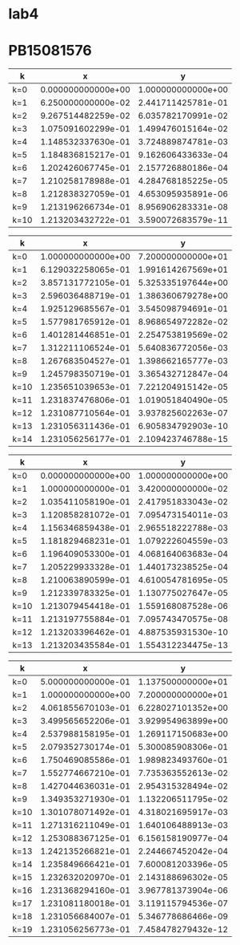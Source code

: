 # lab4 
# PB15081576



| k | x | y |
| -- | -- | -- |
| k=0 | 0.000000000000e+00 | 1.000000000000e+00 |
| k=1 | 6.250000000000e-02 | 2.441711425781e-01 |
| k=2 | 9.267514482259e-02 | 6.035782170991e-02 |
| k=3 | 1.075091602299e-01 | 1.499476015164e-02 |
| k=4 | 1.148532337630e-01 | 3.724889874781e-03 |
| k=5 | 1.184836815217e-01 | 9.162606433633e-04 |
| k=6 | 1.202426067745e-01 | 2.157726880186e-04 |
| k=7 | 1.210258178988e-01 | 4.284768185225e-05 |
| k=8 | 1.212838327059e-01 | 4.653095935891e-06 |
| k=9 | 1.213196266734e-01 | 8.956906283331e-08 |
| k=10 | 1.213203432722e-01 | 3.590072683579e-11 |


| k | x | y |
| -- | -- | -- |
| k=0 | 1.000000000000e+00 | 7.200000000000e+01 |
| k=1 | 6.129032258065e-01 | 1.991614267569e+01 |
| k=2 | 3.857131772105e-01 | 5.325335197644e+00 |
| k=3 | 2.596036488719e-01 | 1.386360679278e+00 |
| k=4 | 1.925129685567e-01 | 3.545098794691e-01 |
| k=5 | 1.577981765912e-01 | 8.968654972282e-02 |
| k=6 | 1.401281446851e-01 | 2.254753819569e-02 |
| k=7 | 1.312211106524e-01 | 5.640836772056e-03 |
| k=8 | 1.267683504527e-01 | 1.398662165777e-03 |
| k=9 | 1.245798350719e-01 | 3.365432712847e-04 |
| k=10 | 1.235651039653e-01 | 7.221204915142e-05 |
| k=11 | 1.231837476806e-01 | 1.019051840490e-05 |
| k=12 | 1.231087710564e-01 | 3.937825602263e-07 |
| k=13 | 1.231056311436e-01 | 6.905834792903e-10 |
| k=14 | 1.231056256177e-01 | 2.109423746788e-15 |


| k | x | y |
| -- | -- | -- |
| k=0 | 0.000000000000e+00 | 1.000000000000e+00 |
| k=1 | 1.000000000000e-01 | 3.420000000000e-02 |
| k=2 | 1.035411058190e-01 | 2.417951833043e-02 |
| k=3 | 1.120858281072e-01 | 7.095473154011e-03 |
| k=4 | 1.156346859438e-01 | 2.965518222788e-03 |
| k=5 | 1.181829468231e-01 | 1.079222604559e-03 |
| k=6 | 1.196409053300e-01 | 4.068164063683e-04 |
| k=7 | 1.205229933328e-01 | 1.440173238525e-04 |
| k=8 | 1.210063890599e-01 | 4.610054781695e-05 |
| k=9 | 1.212339783325e-01 | 1.130775027647e-05 |
| k=10 | 1.213079454418e-01 | 1.559168087528e-06 |
| k=11 | 1.213197755884e-01 | 7.095743470575e-08 |
| k=12 | 1.213203396462e-01 | 4.887535931530e-10 |
| k=13 | 1.213203435584e-01 | 1.554312234475e-13 |


| k | x | y |
| -- | -- | -- |
| k=0 | 5.000000000000e-01 | 1.137500000000e+01 |
| k=1 | 1.000000000000e+00 | 7.200000000000e+01 |
| k=2 | 4.061855670103e-01 | 6.228027101352e+00 |
| k=3 | 3.499565652206e-01 | 3.929954963899e+00 |
| k=4 | 2.537988158195e-01 | 1.269117150683e+00 |
| k=5 | 2.079352730174e-01 | 5.300085908306e-01 |
| k=6 | 1.750469085586e-01 | 1.989823493760e-01 |
| k=7 | 1.552774667210e-01 | 7.735363552613e-02 |
| k=8 | 1.427044636031e-01 | 2.954315328494e-02 |
| k=9 | 1.349353271930e-01 | 1.132206511795e-02 |
| k=10 | 1.301078071492e-01 | 4.318021695917e-03 |
| k=11 | 1.271316211049e-01 | 1.640106488913e-03 |
| k=12 | 1.253088367125e-01 | 6.156158190977e-04 |
| k=13 | 1.242135266821e-01 | 2.244667452042e-04 |
| k=14 | 1.235849666421e-01 | 7.600081203396e-05 |
| k=15 | 1.232632020970e-01 | 2.143188696302e-05 |
| k=16 | 1.231368294160e-01 | 3.967781373904e-06 |
| k=17 | 1.231081180018e-01 | 3.119115794536e-07 |
| k=18 | 1.231056684007e-01 | 5.346778686466e-09 |
| k=19 | 1.231056256773e-01 | 7.458478279432e-12 |


